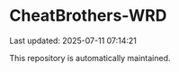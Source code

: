 # CheatBrothers-WRD

Last updated: 2025-07-11 07:14:21

This repository is automatically maintained.
